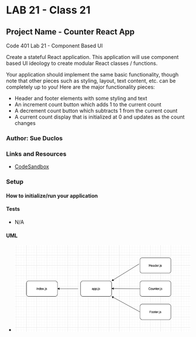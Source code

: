 # LAB 21 - Class 21

## Project Name - Counter React App

Code 401 Lab 21 - Component Based UI

Create a stateful React application. This application will use component based UI ideology to create modular React classes / functions.

Your application should implement the same basic functionality, though note that other pieces such as styling, layout, text content, etc. can be completely up to you! Here are the major functionality pieces:

- Header and footer elements with some styling and text
- An increment count button which adds 1 to the current count
- A decrement count button which subtracts 1 from the current count
- A current count display that is initialized at 0 and updates as the count changes

### Author: Sue Duclos

### Links and Resources

- [CodeSandbox](https://codesandbox.io/s/elated-swirles-wy5u4?file=/src/components/Counter.js)

### Setup

#### How to initialize/run your application

#### Tests

- N/A

#### UML

- ![UML21](https://github.com/sueduclos-401-advanced-javascript/lab-21/blob/master/assets/lab-21-uml.png)
